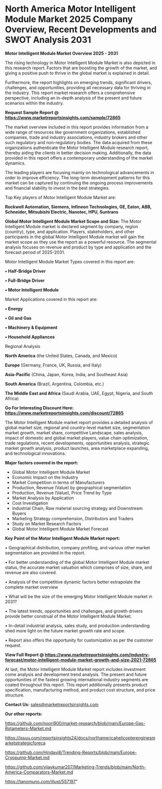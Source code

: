 # North America Motor Intelligent Module Market 2025 Company Overview, Recent Developments and SWOT Analysis 2031

<Strong> Motor Intelligent Module Market Overview 2025 - 2031</strong>

The rising technology in Motor Intelligent Module Market is also depicted in this research report. Factors that are boosting the growth of the market, and giving a positive push to thrive in the global market is explained in detail.

Furthermore, the report highlights on emerging trends, significant drivers, challenges, and opportunities, providing all necessary data for thriving in the industry. This report market research offers a comprehensive perspective, including an in-depth analysis of the present and future scenarios within the industry.

<strong>Request Sample Report @ <a href=https://www.marketreportsinsights.com/sample/72865>https://www.marketreportsinsights.com/sample/72865</a></strong>

The market overview included in this report provides information from a wide range of resources like government organizations, established companies, trade and industry associations, industry brokers and other such regulatory and non-regulatory bodies. The data acquired from these organizations authenticate the Motor Intelligent Module research report, thereby aiding the clients in better decision making. Additionally, the data provided in this report offers a contemporary understanding of the market dynamics.

The leading players are focusing mainly on technological advancements in order to improve efficiency. The long-term development patterns for this market can be captured by continuing the ongoing process improvements and financial stability to invest in the best strategies.

Top Key players of Motor Intelligent Module Market are:

<strong>Rockwell Automation, Siemens, Infineon Technologies, GE, Eaton, ABB, Schneider, Mitsubishi Electric, Nanotec, HPU, Suntrans</strong>

<strong><b>Global Motor Intelligent Module Market Scope and Size:</b></strong>
The Motor Intelligent Module market is declared segment by company, region (country), type, and application. Players, stakeholders, and other participants in the global Motor Intelligent Module market will gain the market scope as they use the report as a powerful resource. The segmental analysis focuses on revenue and product by type and application and the forecast period of 2025-2031.

Motor Intelligent Module Market Types covered in this report are:

<strong>• Half-Bridge Driver

• Full-Bridge Driver

• Motor Intelligent Module</strong>

Market Applications covered in this report are:

<strong>• Energy

• Oil and Gas

• Machinery & Equipment

• Household Appliances</strong> 

Regional Analysis

<strong>North America</strong> (the United States, Canada, and Mexico)

<strong>Europe</strong> (Germany, France, UK, Russia, and Italy)

<strong>Asia-Pacific</strong> (China, Japan, Korea, India, and Southeast Asia)

<strong>South America</strong> (Brazil, Argentina, Colombia, etc.)

<strong>The Middle East and Africa</strong> (Saudi Arabia, UAE, Egypt, Nigeria, and South Africa)

<strong>Go For Interesting Discount Here: <a href=https://www.marketreportsinsights.com/discount/72865>https://www.marketreportsinsights.com/discount/72865</a></strong>

The Motor Intelligent Module market report provides a detailed analysis of global market size, regional and country-level market size, segmentation market growth, market share, competitive Landscape, sales analysis, impact of domestic and global market players, value chain optimization, trade regulations, recent developments, opportunities analysis, strategic market growth analysis, product launches, area marketplace expanding, and technological innovations.

<strong><b>Major factors covered in the report:</b></strong>
<ul>
  <li>Global Motor Intelligent Module Market </li>
  <li>Economic Impact on the Industry</li>
  <li>Market Competition in terms of Manufacturers</li>
  <li>Production, Revenue (Value) by geographical segmentation</li>
  <li>Production, Revenue (Value), Price Trend by Type</li>
  <li>Market Analysis by Application</li>
  <li>Cost Investigation</li>
  <li>Industrial Chain, Raw material sourcing strategy and Downstream Buyers</li>
  <li>Marketing Strategy comprehension, Distributors and Traders</li>
  <li>Study on Market Research Factors</li>
  <li>Global Motor Intelligent Module Market Forecast</li>
</ul>

<strong><b>Key Point of the Motor Intelligent Module Market report:</b></strong>

• Geographical distribution, company profiling, and various other market segmentation are provided in the report.

• For better understanding of the global Motor Intelligent Module market status, the accurate market valuation which comprises of size, share, and revenue are also covered.

• Analysis of the competitive dynamic factors better extrapolate the complete market overview

• What will be the size of the emerging Motor Intelligent Module market in 2031?

• The latest trends, opportunities and challenges, and growth drivers provide better construal of the Motor Intelligent Module Market.

• In-detail industrial analysis, sales study, and production understanding shed more light on the future market growth rate and scope.

• Report also offers the opportunity for customization as per the customer request.

<strong><b>View Full Report @ <a href=https://www.marketreportsinsights.com/industry-forecast/motor-intelligent-module-market-growth-and-size-2021-72865>https://www.marketreportsinsights.com/industry-forecast/motor-intelligent-module-market-growth-and-size-2021-72865</a></b></strong>


At last, the Motor Intelligent Module Market report includes investment come analysis and development trend analysis. The present and future opportunities of the fastest growing international industry segments are coated throughout this report. This report additionally presents product specification, manufacturing method, and product cost structure, and price structure.

<strong>Contact Us:</strong>
sales@marketreportsinsights.com

<strong>Our other reports:</strong>

<a href=https://github.com/noori900/market-research/blob/main/Europe-Gas-Rotameters-Market.md>https://github.com/noori900/market-research/blob/main/Europe-Gas-Rotameters-Market.md</a>

<a href=https://issuu.com/reportsinsights24/docs/northamericahelicopterenginesmarketstrategicforeca>https://issuu.com/reportsinsights24/docs/northamericahelicopterenginesmarketstrategicforeca</a>

<a href=https://github.com/Hindavi8/Trending-Reports/blob/main/Europe-Cryopump-Market.md>https://github.com/Hindavi8/Trending-Reports/blob/main/Europe-Cryopump-Market.md</a>

<a href=https://github.com/vijaykumar207/Marketing-Trends/blob/main/North-America-Comparators-Market.md>https://github.com/vijaykumar207/Marketing-Trends/blob/main/North-America-Comparators-Market.md</a>

<a href=https://tanomuno.com/illust/557197>https://tanomuno.com/illust/557197</a>"
